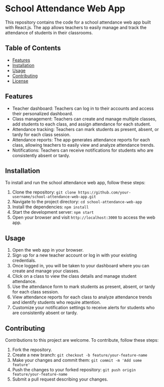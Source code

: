 # School Attendance Web App

This repository contains the code for a school attendance web app built with React.js. The app allows teachers to easily manage and track the attendance of students in their classrooms.

## Table of Contents

- [Features](#features)
- [Installation](#installation)
- [Usage](#usage)
- [Contributing](#contributing)
- [License](#license)

## Features

- Teacher dashboard: Teachers can log in to their accounts and access their personalized dashboard.
- Class management: Teachers can create and manage multiple classes, add students to each class, and assign attendance for each student.
- Attendance tracking: Teachers can mark students as present, absent, or tardy for each class session.
- Attendance reports: The app generates attendance reports for each class, allowing teachers to easily view and analyze attendance trends.
- Notifications: Teachers can receive notifications for students who are consistently absent or tardy.

## Installation

To install and run the school attendance web app, follow these steps:

1. Clone the repository: `git clone https://github.com/your-username/school-attendance-web-app.git`
2. Navigate to the project directory: `cd school-attendance-web-app`
3. Install the dependencies: `npm install`
4. Start the development server: `npm start`
5. Open your browser and visit `http://localhost:3000` to access the web app.

## Usage

1. Open the web app in your browser.
2. Sign up for a new teacher account or log in with your existing credentials.
3. Once logged in, you will be taken to your dashboard where you can create and manage your classes.
4. Click on a class to view the class details and manage student attendance.
5. Use the attendance form to mark students as present, absent, or tardy for each class session.
6. View attendance reports for each class to analyze attendance trends and identify students who require attention.
7. Customize your notification settings to receive alerts for students who are consistently absent or tardy.

## Contributing

Contributions to this project are welcome. To contribute, follow these steps:

1. Fork the repository.
2. Create a new branch: `git checkout -b feature/your-feature-name`
3. Make your changes and commit them: `git commit -m 'Add some feature'`
4. Push the changes to your forked repository: `git push origin feature/your-feature-name`
5. Submit a pull request describing your changes.

